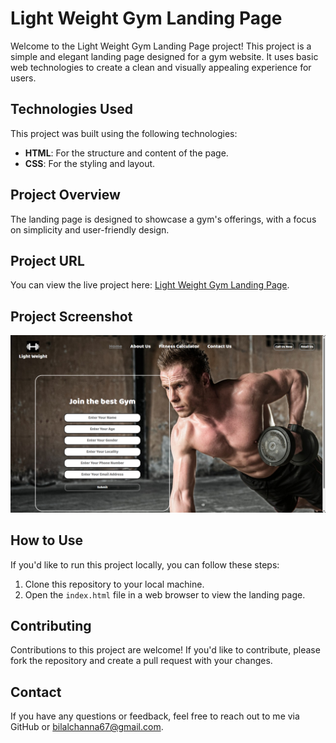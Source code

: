 # Light Weight Gym Landing Page

Welcome to the Light Weight Gym Landing Page project! This project is a simple and elegant landing page designed for a gym website. It uses basic web technologies to create a clean and visually appealing experience for users.

## Technologies Used
This project was built using the following technologies:
- **HTML**: For the structure and content of the page.
- **CSS**: For the styling and layout.

## Project Overview
The landing page is designed to showcase a gym's offerings, with a focus on simplicity and user-friendly design.

## Project URL
You can view the live project here: [Light Weight Gym Landing Page](https://light-weight-gym-landing-page.netlify.app/).

## Project Screenshot
![Light-Weight-Gym-Landing-Page](./project_screenshot/page.png)

## How to Use
If you'd like to run this project locally, you can follow these steps:
1. Clone this repository to your local machine.
2. Open the `index.html` file in a web browser to view the landing page.

## Contributing
Contributions to this project are welcome! If you'd like to contribute, please fork the repository and create a pull request with your changes.

## Contact
If you have any questions or feedback, feel free to reach out to me via GitHub or bilalchanna67@gmail.com.